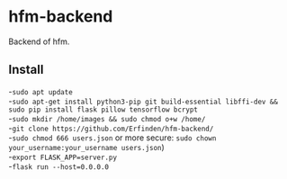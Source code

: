 # hfm-backend
Backend of hfm.

## Install
-`sudo apt update`<br>
-`sudo apt-get install python3-pip git build-essential libffi-dev && sudo pip install flask pillow tensorflow bcrypt` <br>
-`sudo mkdir /home/images && sudo chmod o+w /home/` <br>
-`git clone https://github.com/Erfinden/hfm-backend/`<br>
-`sudo chmod 666 users.json` or more secure: `sudo chown your_username:your_username users.json`)<br>
-`export FLASK_APP=server.py`<br>
-`flask run --host=0.0.0.0`<br>


